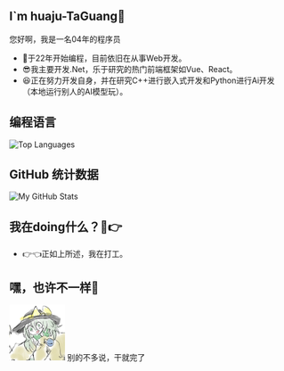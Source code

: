 ## I`m huaju-TaGuang🍕
您好啊，我是一名04年的程序员
- 🍭于22年开始编程，目前依旧在从事Web开发。
- 😎我主要开发.Net，乐于研究的热门前端框架如Vue、React。
- 😆正在努力开发自身，并在研究C++进行嵌入式开发和Python进行Ai开发（本地运行别人的AI模型玩）。

## 编程语言
![Top Languages](https://github-readme-stats.vercel.app/api/top-langs/?username=huaju-TaGuang&layout=compact)

## GitHub 统计数据
![My GitHub Stats](https://github-readme-stats.vercel.app/api?username=huaju-TaGuang&show_icons=true&theme=radical)

## 我在doing什么？🤣👉
- 👉👈正如上所述，我在打工。

## 嘿，也许不一样🎁
<img src="./imgs/ei.jpg" style="width: 100px;" alt="古明地恋"/>    别的不多说，干就完了





